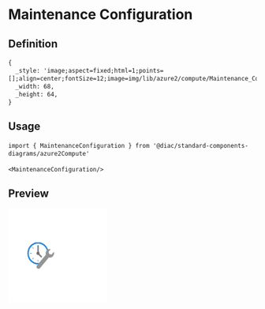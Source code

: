 # Maintenance Configuration

## Definition

```
{
  _style: 'image;aspect=fixed;html=1;points=[];align=center;fontSize=12;image=img/lib/azure2/compute/Maintenance_Configuration.svg;strokeColor=none;',
  _width: 68,
  _height: 64,
}
```

## Usage

```
import { MaintenanceConfiguration } from '@diac/standard-components-diagrams/azure2Compute'

<MaintenanceConfiguration/>
```

## Preview

<img src="./maintenance-configuration.png" width="200"/>
